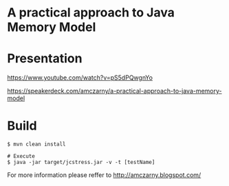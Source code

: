 # A practical approach to Java Memory Model 
# Presentation
  https://www.youtube.com/watch?v=pS5dPQwgnYo
  
  https://speakerdeck.com/amczarny/a-practical-approach-to-java-memory-model
# Build
```
$ mvn clean install

# Execute 
$ java -jar target/jcstress.jar -v -t [testName]
```
For more information please reffer to http://amczarny.blogspot.com/
